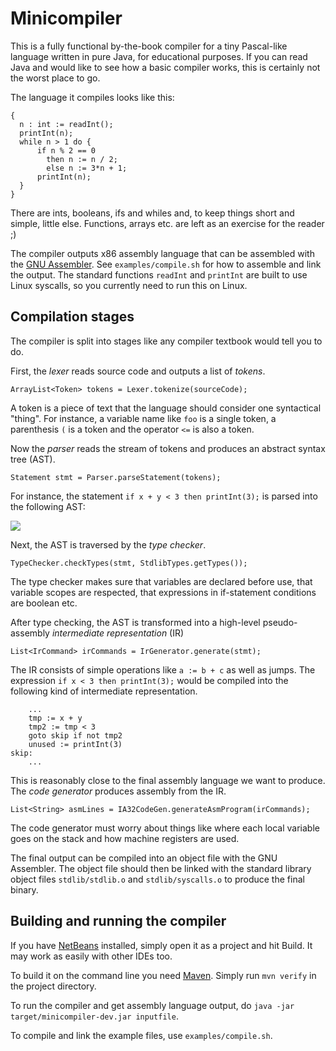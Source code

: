 Minicompiler
============

This is a fully functional by-the-book compiler for a tiny Pascal-like language written in pure Java, for educational purposes.
If you can read Java and would like to see how a basic compiler works, this is certainly not the worst place to go.

The language it compiles looks like this:

    {
      n : int := readInt();
      printInt(n);
      while n > 1 do {
          if n % 2 == 0
            then n := n / 2;
            else n := 3*n + 1;
          printInt(n);
      }
    }


There are ints, booleans, ifs and whiles and, to keep things short and simple, little else.
Functions, arrays etc. are left as an exercise for the reader ;)

The compiler outputs x86 assembly language that can be assembled with the [GNU Assembler](http://en.wikipedia.org/wiki/GNU_Assembler).
See `examples/compile.sh` for how to assemble and link the output.
The standard functions `readInt` and `printInt` are built to use Linux syscalls, so you currently need to run this on Linux.


Compilation stages
---------------------------------

The compiler is split into stages like any compiler textbook would tell you to do.

First, the *lexer* reads source code and outputs a list of *tokens*.

    ArrayList<Token> tokens = Lexer.tokenize(sourceCode);

A token is a piece of text that the language should consider one syntactical "thing".
For instance, a variable name like `foo` is a single token, a parenthesis `(` is a token
and the operator `<=` is also a token.

Now the *parser* reads the stream of tokens and produces an abstract syntax tree (AST).

    Statement stmt = Parser.parseStatement(tokens);

For instance, the statement `if x + y < 3 then printInt(3);` is parsed into the following AST:

<img src="https://github.com/mpartel/minicompiler/raw/master/doc/ast-example.png" />

Next, the AST is traversed by the *type checker*.

    TypeChecker.checkTypes(stmt, StdlibTypes.getTypes());

The type checker makes sure that variables are declared before use,
that variable scopes are respected, that expressions in if-statement conditions are boolean etc.

After type checking, the AST is transformed into a high-level pseudo-assembly *intermediate representation* (IR)

    List<IrCommand> irCommands = IrGenerator.generate(stmt);

The IR consists of simple operations like `a := b + c` as well as jumps. The expression `if x < 3 then printInt(3);`
would be compiled into the following kind of intermediate representation.

        ...
        tmp := x + y
        tmp2 := tmp < 3
        goto skip if not tmp2
        unused := printInt(3)
    skip:
        ...

This is reasonably close to the final assembly language we want to produce.
The *code generator* produces assembly from the IR.

    List<String> asmLines = IA32CodeGen.generateAsmProgram(irCommands);

The code generator must worry about things like where each local variable goes on the stack
and how machine registers are used.

The final output can be compiled into an object file with the GNU Assembler.
The object file should then be linked with the standard library object files
`stdlib/stdlib.o` and `stdlib/syscalls.o` to produce the final binary.


Building and running the compiler
---------------------------------

If you have [NetBeans](http://netbeans.org/) installed, simply open it as a project and hit Build.
It may work as easily with other IDEs too.

To build it on the command line you need [Maven](http://maven.apache.org/). Simply run `mvn verify` in the project directory.

To run the compiler and get assembly language output, do `java -jar target/minicompiler-dev.jar inputfile`.

To compile and link the example files, use `examples/compile.sh`.
